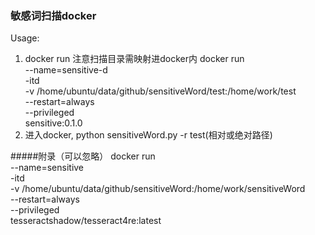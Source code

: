 ### 敏感词扫描docker
Usage:
1. docker run  注意扫描目录需映射进docker内
docker run \
    --name=sensitive-d \
    -itd \
    -v /home/ubuntu/data/github/sensitiveWord/test:/home/work/test \
    --restart=always \
    --privileged \
    sensitive:0.1.0
2. 进入docker, python sensitiveWord.py -r test(相对或绝对路径)



#####附录（可以忽略）
docker run \
    --name=sensitive \
    -itd \
    -v /home/ubuntu/data/github/sensitiveWord:/home/work/sensitiveWord \
    --restart=always \
    --privileged \
    tesseractshadow/tesseract4re:latest